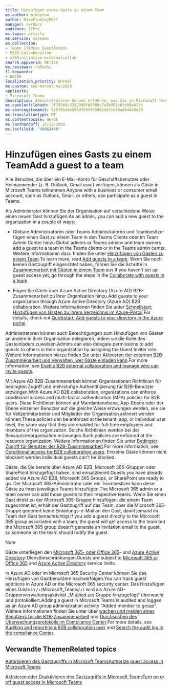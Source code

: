 ```yaml
---
title: Hinzufügen eines Gasts zu einem Team
ms.author: mikeplum
author: MikePlumleyMSFT
manager: serdars
audience: ITPro
ms.topic: article
ms.service: msteams
ms.collection:
- Teams_ITAdmin_GuestAccess
- M365-collaboration
- m365initiative-externalcollab
search.appverid: MET150
ms.reviewer: rafarhi
f1.keywords:
- NOCSH
localization_priority: Normal
ms.custom: seo-marvel-mar2020
appliesto:
- Microsoft Teams
description: Administratoren können erfahren, wie Sie in Microsoft Teams Desktop-und Webclients und Azure Active Directory B2B-Zusammenarbeitsportal neue Gäste zu einer Organisation hinzufügen.
ms.openlocfilehash: 7f75589c5252998fb0389c743b951c0fe88e613b
ms.sourcegitcommit: 975f81d9e595dfb339550625d7cef8ad84449e20
ms.translationtype: MT
ms.contentlocale: de-DE
ms.lasthandoff: 12/12/2020
ms.locfileid: "49662440"
---
```

# <a name="add-a-guest-to-a-team"></a><span data-ttu-id="fb872-103">Hinzufügen eines Gasts zu einem Team</span><span class="sxs-lookup"><span data-stu-id="fb872-103">Add a guest to a team</span></span>

<span data-ttu-id="fb872-104">Alle Benutzer, die über ein E-Mail-Konto für Geschäftsbenutzer oder Heimanwender (z. B. Outlook, Gmail usw.) verfügen, können als Gäste in Microsoft Teams teilnehmen.</span><span class="sxs-lookup"><span data-stu-id="fb872-104">Anyone with a business or consumer email account, such as Outlook, Gmail, or others, can participate as a guest in Teams.</span></span>

<span data-ttu-id="fb872-105">Als Administrator können Sie der Organisation auf verschiedene Weise einen neuen Gast hinzufügen:</span><span class="sxs-lookup"><span data-stu-id="fb872-105">As an admin, you can add a new guest to the organization in a couple of ways:</span></span>

- <span data-ttu-id="fb872-106">Globale Administratoren oder Teams Administratoren und Teambesitzer fügen einen Gast zu einem Team in den Teams Clients oder im Team Admin Center hinzu.</span><span class="sxs-lookup"><span data-stu-id="fb872-106">Global admins or Teams admins and team owners add a guest to a team in the Teams clients or in the Teams admin center.</span></span> <span data-ttu-id="fb872-107">Weitere Informationen dazu finden Sie unter [Hinzufügen von Gästen zu einem Team](https://support.office.com/article/add-guests-to-a-team-fccb4fa6-f864-4508-bdde-256e7384a14f).</span><span class="sxs-lookup"><span data-stu-id="fb872-107">To learn more, read [Add guests to a team](https://support.office.com/article/add-guests-to-a-team-fccb4fa6-f864-4508-bdde-256e7384a14f).</span></span> <span data-ttu-id="fb872-108">Wenn Sie noch keinen Gastzugriff eingerichtet haben, führen Sie die Schritte in [Zusammenarbeit mit Gästen in einem Team](https://docs.microsoft.com/microsoft-365/solutions/collaborate-as-team) aus.</span><span class="sxs-lookup"><span data-stu-id="fb872-108">If you haven't set up guest access yet, go through the steps in the [Collaborate with guests in a team](https://docs.microsoft.com/microsoft-365/solutions/collaborate-as-team).</span></span>

- <span data-ttu-id="fb872-109">Fügen Sie Gäste über Azure Active Directory (Azure AD) B2B-Zusammenarbeit zu Ihrer Organisation hinzu.</span><span class="sxs-lookup"><span data-stu-id="fb872-109">Add guests to your organization through Azure Active Directory (Azure AD) B2B collaboration.</span></span> <span data-ttu-id="fb872-110">Weitere Informationen finden Sie unter [Schnellstart: Hinzufügen von Gästen zu Ihrem Verzeichnis im Azure-Portal](https://docs.microsoft.com/azure/active-directory/external-identities/b2b-quickstart-add-guest-users-portal).</span><span class="sxs-lookup"><span data-stu-id="fb872-110">For details, check out [Quickstart: Add guests to your directory in the Azure portal](https://docs.microsoft.com/azure/active-directory/external-identities/b2b-quickstart-add-guest-users-portal).</span></span>

<span data-ttu-id="fb872-111">Administratoren können auch Berechtigungen zum Hinzufügen von Gästen an andere in ihrer Organisation delegieren, indem sie die Rolle des Gasteinladers zuweisen.</span><span class="sxs-lookup"><span data-stu-id="fb872-111">Admins can also delegate permissions to add guests to others in their organization by assigning the Guest Inviter role.</span></span> <span data-ttu-id="fb872-112">Weitere Informationen hierzu finden Sie unter [Aktivieren der externen B2B-Zusammenarbeit und Verwalten, wer Gäste einladen kann](https://docs.microsoft.com/azure/active-directory/external-identities/delegate-invitations).</span><span class="sxs-lookup"><span data-stu-id="fb872-112">For more information, see [Enable B2B external collaboration and manage who can invite guests](https://docs.microsoft.com/azure/active-directory/external-identities/delegate-invitations).</span></span>

<span data-ttu-id="fb872-113">Mit Azure AD B2B-Zusammenarbeit können Organisationen Richtlinien für bedingten Zugriff und mehrstufige Authentifizierung für B2B-Benutzer erzwingen.</span><span class="sxs-lookup"><span data-stu-id="fb872-113">With Azure AD B2B collaboration, organizations can enforce conditional access and multi-factor authentication (MFA) policies for B2B users.</span></span> <span data-ttu-id="fb872-114">Diese Richtlinien können auf Mandantenebene, App-Ebene oder der Ebene einzelner Benutzer auf die gleiche Weise erzwungen werden, wie sie für Vollzeitmitarbeiter und Mitglieder der Organisation aktiviert werden können.</span><span class="sxs-lookup"><span data-stu-id="fb872-114">These policies can be enforced at the tenant, app, or individual user level, the same way that they are enabled for full-time employees and members of the organization.</span></span> <span data-ttu-id="fb872-115">Solche Richtlinien werden bei der Ressourcenorganisation erzwungen.</span><span class="sxs-lookup"><span data-stu-id="fb872-115">Such policies are enforced at the resource organization.</span></span> <span data-ttu-id="fb872-116">Weitere Informationen finden Sie unter [Bedingter Zugriff für Benutzer der B2B-Zusammenarbeit](https://go.microsoft.com/fwlink/?linkid=857454).</span><span class="sxs-lookup"><span data-stu-id="fb872-116">For more information, see  [Conditional access for B2B collaboration users](https://go.microsoft.com/fwlink/?linkid=857454).</span></span> <span data-ttu-id="fb872-117">Einzelne Gäste können nicht blockiert werden.</span><span class="sxs-lookup"><span data-stu-id="fb872-117">Individual guests can't be blocked.</span></span>

<span data-ttu-id="fb872-118">Gäste, die Sie bereits über Azure AD B2B, Microsoft 365-Gruppen oder SharePoint hinzugefügt haben, sind einsatzbereit.</span><span class="sxs-lookup"><span data-stu-id="fb872-118">Guests you have already added via Azure AD B2B, Microsoft 365 Groups, or SharePoint are ready to go.</span></span> <span data-ttu-id="fb872-119">Der Microsoft 365-Administrator oder ein Teambesitzer kann diese Gäste zu ihren jeweiligen Teams hinzufügen.</span><span class="sxs-lookup"><span data-stu-id="fb872-119">The Microsoft 365 admin or a team owner can add those guests to their respective teams.</span></span> <span data-ttu-id="fb872-120">Wenn Sie einen Gast direkt zu der Microsoft 365-Gruppe hinzufügen, die einem Team zugeordnet ist, erhält der Gastzugriff auf das Team, aber die Microsoft 365-Gruppe generiert keine Einladungs-e-Mail an den Gast, damit jemand im Team den Gast benachrichtigt.</span><span class="sxs-lookup"><span data-stu-id="fb872-120">If you add a guest directly to the Microsoft 365 group associated with a team, the guest will get access to the team but the Microsoft 365 group doesn't generate an invitation email to the guest, so someone on the team should notify the guest.</span></span>

> [!NOTE]
> <span data-ttu-id="fb872-121">Gäste unterliegen den [Microsoft 365- oder Office 365](https://go.microsoft.com/fwlink/p/?linkid=282347)- und [Azure Active Directory](https://go.microsoft.com/fwlink/p/?linkid=853019)-Dienstbeschränkungen.</span><span class="sxs-lookup"><span data-stu-id="fb872-121">Guests are subject to  [Microsoft 365 or Office 365](https://go.microsoft.com/fwlink/p/?linkid=282347) and [Azure Active Directory](https://go.microsoft.com/fwlink/p/?linkid=853019) service limits.</span></span>

<span data-ttu-id="fb872-122">In Azure AD oder im Microsoft 365 Security Center können Sie das Hinzufügen von Gastbenutzern nachverfolgen.</span><span class="sxs-lookup"><span data-stu-id="fb872-122">You can track guest additions in Azure AD or the Microsoft 365 security center.</span></span> <span data-ttu-id="fb872-123">Das Hinzufügen eines Gasts in /+/Microsoft_Teams/+/ wird als Azure AD-Gruppenverwaltungsaktivität „Mitglied zur Gruppe hinzugefügt“ überwacht und protokolliert.</span><span class="sxs-lookup"><span data-stu-id="fb872-123">Adding a guest in Microsoft Teams is audited and logged as an Azure AD group administration activity "Added member to group".</span></span> <span data-ttu-id="fb872-124">Weitere Informationen finden Sie unter über [wachen und melden eines Benutzers für die B2B-Zusammenarbeit](https://docs.microsoft.com/azure/active-directory/external-identities/auditing-and-reporting) und [Durchsuchen des Überwachungsprotokolls im Compliance Center](https://docs.microsoft.com/microsoft-365/compliance/search-the-audit-log-in-security-and-compliance).</span><span class="sxs-lookup"><span data-stu-id="fb872-124">For more details, see [Auditing and reporting a B2B collaboration user](https://docs.microsoft.com/azure/active-directory/external-identities/auditing-and-reporting) and [Search the audit log in the compliance Center](https://docs.microsoft.com/microsoft-365/compliance/search-the-audit-log-in-security-and-compliance).</span></span>


## <a name="related-topics"></a><span data-ttu-id="fb872-125">Verwandte Themen</span><span class="sxs-lookup"><span data-stu-id="fb872-125">Related topics</span></span>

[<span data-ttu-id="fb872-126">Autorisieren des Gastzugriffs in Microsoft Teams</span><span class="sxs-lookup"><span data-stu-id="fb872-126">Authorize guest access in Microsoft Teams</span></span>](teams-dependencies.md)

[<span data-ttu-id="fb872-127">Aktivieren oder Deaktivieren des Gastzugriffs in Microsoft Teams</span><span class="sxs-lookup"><span data-stu-id="fb872-127">Turn on or off guest access in Microsoft Teams</span></span>](set-up-guests.md)
